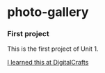 # photo-gallery

### First project

This is the first project of Unit 1.

[I learned this at DigitalCrafts](https://www.digitalcrafts.com)